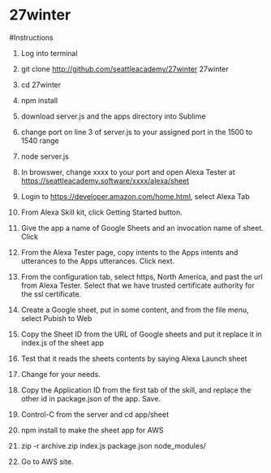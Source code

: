 # 27winter
#Instructions
 1. Log into terminal
 
 2. git clone http://github.com/seattleacademy/27winter 27winter
 
 3. cd 27winter
 
 4. npm install
 
 5. download server.js and the apps directory into Sublime
 
 6. change port on line 3 of server.js to your assigned port in the 1500 to 1540 range
 
 7. node server.js
 
 8. In browswer, change xxxx to your port and open Alexa Tester at https://seattleacademy.software/xxxx/alexa/sheet
 
 9. Login to https://developer.amazon.com/home.html, select Alexa Tab
 
 10.  From Alexa Skill kit, click Getting Started button.
 
 11.  Give the app a name of Google Sheets and an invocation name of sheet.  Click 
 
 12.  From the Alexa Tester page, copy intents to the Apps intents and utterances to the Apps utterances.  Click next.
 
 13.  From the configuration tab, select https, North America, and past the url from Alexa Tester.  Select that we have  trusted certificate authority for the ssl certificate.
 
 14.  Create a Google sheet, put in some content, and from the file menu, select Pubish to Web
 
 15.  Copy the Sheet ID from the URL of Google sheets and put it replace it in index.js of the sheet app
 
 16.  Test that it reads the sheets contents by saying Alexa Launch sheet
 
 17.  Change for your needs.
 
 18.  Copy the Application ID from the first tab of the skill, and replace the other id in package.json of the app. Save.
 
 19.  Control-C from the server and cd app/sheet
 
 20.  npm install to make the sheet app for AWS
 
 21.  zip -r archive.zip index.js package.json node_modules/
 
 22.  Go to AWS site.
